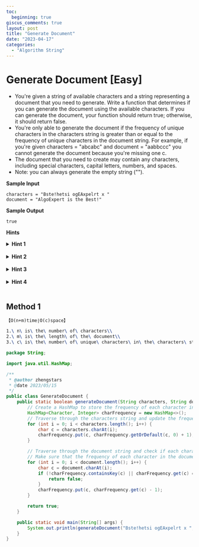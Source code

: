 ```yaml
---
toc:
  beginning: true
giscus_comments: true
layout: post
title: "Generate Document"
date: "2023-04-17"
categories:
  - "Algorithm String"
---
```


# Generate Document [Easy]

- You're given a string of available characters and a string representing a document that you need to generate. Write a function that determines if you can generate the document using the available characters. If you can generate the document, your function should return true; otherwise, it should return false.
- You're only able to generate the document if the frequency of unique characters in the characters string is greater than or equal to the frequency of unique characters in the document string. For example, if you're given characters = "abcabc" and document = "aabbccc" you cannot generate the document because you're missing one c.
- The document that you need to create may contain any characters, including special characters, capital letters, numbers, and spaces.
- Note: you can always generate the empty string ("").

**Sample Input**

```
characters = "Bste!hetsi ogEAxpelrt x "
document = "AlgoExpert is the Best!"
```

**Sample Output**

```
true
```



**Hints**
<br>

<details> <summary><b>Hint 1</b></summary>
    <br>
    <i><strong> There are multiple ways to the solve this problem, but not all approaches have an optimal time complexity. Is there any way to solve this problem in better than O(m * (n + m)) or O(n * (n + m)) time, where n is the length of the characters string and m is the length of the document string? </strong></i>
</details>





<br>

<details> <summary><b>Hint 2</b></summary>
    <br>
    <i><strong> One of the simplest ways to solve this problem is to loop through the document string, one character at a time. At every character, you can count how many times it occurs in the document string and in the characters string. If it occurs more times in the document string than in the characters string, then you cannot generate the document. What is the time complexity of this approach? </strong></i>
</details>


<br>

<details> <summary><b>Hint 3</b></summary>
    <br>
    <i><strong> The approach discussed in Hint #2 runs in O(m * (n + m)) time. Can you use some external space to optimize this time complexity? </strong></i>
</details>


<br>

<details> <summary><b>Hint 4</b></summary>
    <br>
    <i><strong> You can solve this problem in O(n + m) time. To do so, you need to use a hash table. Start by counting all of the characters in the characters string and storing these counts in a hash table. Then, loop through the document string, and check if each character is in the hash table and has a value greater than zero. If a character isn't in the hash table or doesn't have a value greater than zero, then you cannot generate the document. If a character is in the hash table and has a value greater than zero, then decrement its value in the hash table to indicate that you've "used" one of these available characters. If you make it through the entire document string without returning false, then you can generate the document.</strong></i>
</details>


<br>

## Method 1

```tex
【O(n+m)time∣O(c)space】
```

```tex
1.\ n\ is\ the\ number\ of\ characters\\
2.\ m\ is\ the\ length\ of\ the\ document\\
3.\ c\ is\ the\ number\ of\ unique\ characters\ in\ the\ characters\ string\
```

```java
package String;

import java.util.HashMap;

/**
 * @author zhengstars
 * @date 2023/05/15
 */
public class GenerateDocument {
    public static boolean generateDocument(String characters, String document) {
        // Create a HashMap to store the frequency of each character in the characters string
        HashMap<Character, Integer> charFrequency = new HashMap<>();
        // Traverse through the characters string and update the frequency of each character in the HashMap
        for (int i = 0; i < characters.length(); i++) {
            char c = characters.charAt(i);
            charFrequency.put(c, charFrequency.getOrDefault(c, 0) + 1);
        }

        // Traverse through the document string and check if each character is present in the characters string
        // Make sure that the frequency of each character in the document string is less than or equal to the frequency of the corresponding character in the characters string
        for (int i = 0; i < document.length(); i++) {
            char c = document.charAt(i);
            if (!charFrequency.containsKey(c) || charFrequency.get(c) == 0) {
                return false;
            }
            charFrequency.put(c, charFrequency.get(c) - 1);
        }

        return true;
    }

    public static void main(String[] args) {
        System.out.println(generateDocument("Bste!hetsi ogEAxpelrt x ","AlgoExpert is the Best!"));
    }
}
```

